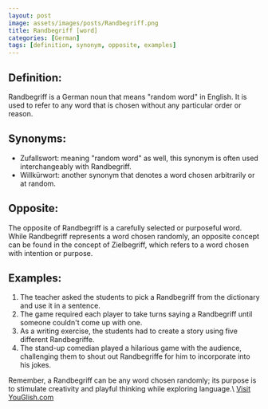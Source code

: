 ```yaml
---
layout: post
image: assets/images/posts/Randbegriff.png
title: Randbegriff [word]
categories: [German]
tags: [definition, synonym, opposite, examples]
---
```


## Definition:
Randbegriff is a German noun that means "random word" in English. It is used to refer to any word that is chosen without any particular order or reason.

## Synonyms:
- Zufallswort: meaning "random word" as well, this synonym is often used interchangeably with Randbegriff.
- Willkürwort: another synonym that denotes a word chosen arbitrarily or at random.

## Opposite:
The opposite of Randbegriff is a carefully selected or purposeful word. While Randbegriff represents a word chosen randomly, an opposite concept can be found in the concept of Zielbegriff, which refers to a word chosen with intention or purpose. 

## Examples:
1. The teacher asked the students to pick a Randbegriff from the dictionary and use it in a sentence.
2. The game required each player to take turns saying a Randbegriff until someone couldn't come up with one.
3. As a writing exercise, the students had to create a story using five different Randbegriffe.
4. The stand-up comedian played a hilarious game with the audience, challenging them to shout out Randbegriffe for him to incorporate into his jokes.

Remember, a Randbegriff can be any word chosen randomly; its purpose is to stimulate creativity and playful thinking while exploring language.\ <a id="yg-widget-0" class="youglish-widget" data-query="Randbegriff" data-lang="german" data-components="8412" data-auto-start="0" data-bkg-color="theme_light" data-title="How%20to%20pronounce%20Randbegriff%20in%20German"  rel="nofollow" href="https://youglish.com">Visit YouGlish.com</a><script async src="https://youglish.com/public/emb/widget.js" charset="utf-8"></script>